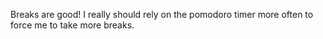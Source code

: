 Breaks are good! I really should rely on the pomodoro timer more often to force me to take more breaks. 